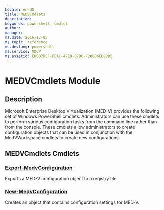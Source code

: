 ```yaml
---
Locale: en-US
title: MEDVCmdlets
description: 
keywords: powershell, cmdlet
author: 
manager: 
ms.date: 2016-12-05
ms.topic: reference
ms.devlang: powershell
ms.service: MDOP
ms.assetid: ED087BCF-FEAC-47E8-B7D6-F28B06ED92D5
---
```


# MEDVCmdlets Module
## Description
Microsoft Enterprise Desktop Virtualization (MED-V) provides the following set of Windows PowerShell cmdlets. Administrators can use these cmdlets to perform various configuration tasks from the command line rather than from the console. These cmdlets allow administrators to create configuration objects that can be used in conjunction with the MedVWorkspace cmdlets to create new configurations.

## MEDVCmdlets Cmdlets
### [Export-MedvConfiguration](export-medvconfiguration.md)
Exports a MED-V configuration object to a registry file.

### [New-MedvConfiguration](new-medvconfiguration.md)
Creates an object that contains configuration settings for MED-V.

